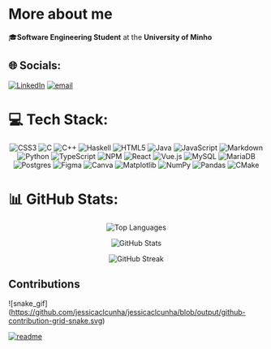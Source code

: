 # More about me
🎓**Software Engineering Student** at the **University of Minho**


## 🌐 Socials:
[![LinkedIn](https://img.shields.io/badge/LinkedIn-%230077B5.svg?logo=linkedin&logoColor=white)](https://linkedin.com/in/jessicaclcunha) [![email](https://img.shields.io/badge/Email-D14836?logo=gmail&logoColor=white)](mailto:jessicaclcunha03@gmail.com) 

# 💻 Tech Stack:

<div align="center">

  ![CSS3](https://img.shields.io/badge/css3-%231572B6.svg?style=plastic&logo=css3&logoColor=white) ![C](https://img.shields.io/badge/c-%2300599C.svg?style=plastic&logo=c&logoColor=white) ![C++](https://img.shields.io/badge/c++-%2300599C.svg?style=plastic&logo=c%2B%2B&logoColor=white) ![Haskell](https://img.shields.io/badge/Haskell-5e5086?style=plastic&logo=haskell&logoColor=white) ![HTML5](https://img.shields.io/badge/html5-%23E34F26.svg?style=plastic&logo=html5&logoColor=white) ![Java](https://img.shields.io/badge/java-%23ED8B00.svg?style=plastic&logo=openjdk&logoColor=white) ![JavaScript](https://img.shields.io/badge/javascript-%23323330.svg?style=plastic&logo=javascript&logoColor=%23F7DF1E) ![Markdown](https://img.shields.io/badge/markdown-%23000000.svg?style=plastic&logo=markdown&logoColor=white) ![Python](https://img.shields.io/badge/python-3670A0?style=plastic&logo=python&logoColor=ffdd54) ![TypeScript](https://img.shields.io/badge/typescript-%23007ACC.svg?style=plastic&logo=typescript&logoColor=white) ![NPM](https://img.shields.io/badge/NPM-%23CB3837.svg?style=plastic&logo=npm&logoColor=white) ![React](https://img.shields.io/badge/react-%2320232a.svg?style=plastic&logo=react&logoColor=%2361DAFB) ![Vue.js](https://img.shields.io/badge/vue.js-%2335495e.svg?style=plastic&logo=vuedotjs&logoColor=%234FC08D) ![MySQL](https://img.shields.io/badge/mysql-4479A1.svg?style=plastic&logo=mysql&logoColor=white) ![MariaDB](https://img.shields.io/badge/MariaDB-003545?style=plastic&logo=mariadb&logoColor=white) ![Postgres](https://img.shields.io/badge/postgres-%23316192.svg?style=plastic&logo=postgresql&logoColor=white) ![Figma](https://img.shields.io/badge/figma-%23F24E1E.svg?style=plastic&logo=figma&logoColor=white) ![Canva](https://img.shields.io/badge/Canva-%2300C4CC.svg?style=plastic&logo=Canva&logoColor=white) ![Matplotlib](https://img.shields.io/badge/Matplotlib-%23ffffff.svg?style=plastic&logo=Matplotlib&logoColor=black) ![NumPy](https://img.shields.io/badge/numpy-%23013243.svg?style=plastic&logo=numpy&logoColor=white) ![Pandas](https://img.shields.io/badge/pandas-%23150458.svg?style=plastic&logo=pandas&logoColor=white) ![CMake](https://img.shields.io/badge/CMake-%23008FBA.svg?style=plastic&logo=cmake&logoColor=white)

</div>


# 📊 GitHub Stats:

<div align="center">

  ![Top Languages](https://github-readme-stats.vercel.app/api/top-langs/?username=jessicaclcunha&theme=rose&hide_border=false&include_all_commits=true&count_private=false&layout=compact)

  ![GitHub Stats](https://github-readme-stats.vercel.app/api?username=jessicaclcunha&theme=rose&hide_border=false&include_all_commits=true&count_private=false)
  
  ![GitHub Streak](https://github-readme-streak-stats.herokuapp.com/?user=jessicaclcunha&theme=rose&hide_border=false)


</div>


## Contributions



![snake_gif] (https://github.com/jessicaclcunha/jessicaclcunha/blob/output/github-contribution-grid-snake.svg)

[![readme](https://github-readme-stats.verce.app/api.pin/?username-jessicaclcunha&repo=jessicaclcunha&theme=react)](https://github.com/jessicaclcunha/jessicaclcunha)
